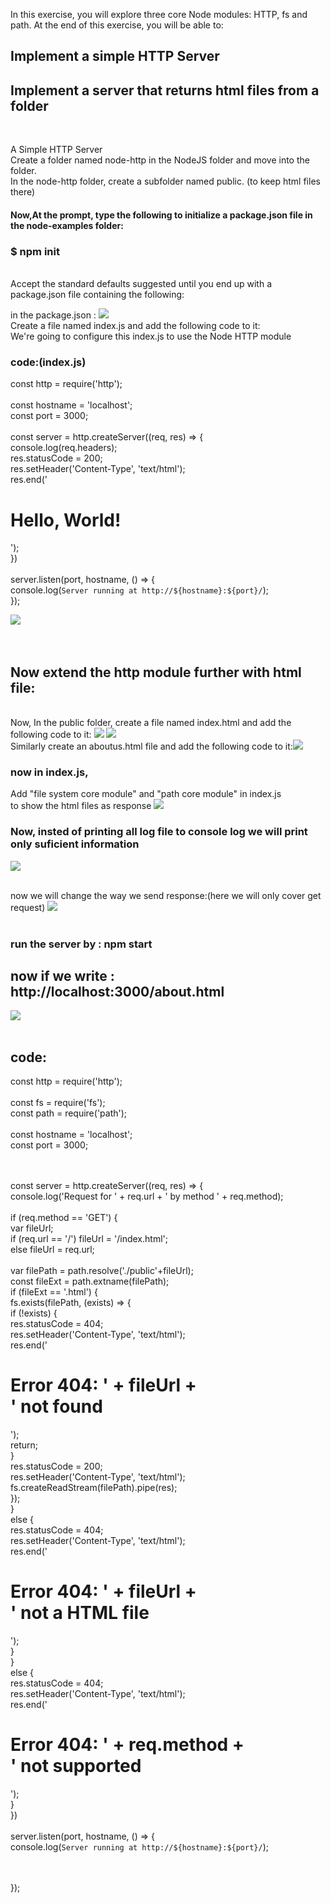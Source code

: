 In this exercise, you will explore three core Node modules: HTTP, fs and path. At the end of this exercise, you will be able to:<br>

## Implement a simple HTTP Server<br>
## Implement a server that returns html files from a folder<br>

<br>

A Simple HTTP Server
<br>
Create a folder named node-http in the NodeJS folder and move into the folder.
<br>
In the node-http folder, create a subfolder named public. (to keep html files there)
<br>

#### Now,At the prompt, type the following to initialize a package.json file in the node-examples folder: 
### $ npm init
<br>
Accept the standard defaults suggested until you end up with a package.json file containing the following:<br>

in the package.json : <img width="" src= "pic/Capture10.PNG"/>
<br>
Create a file named index.js and add the following code to it:<br>
We're going to configure this index.js to use the Node HTTP module<br>

### code:(index.js)
const http = require('http');<br>
<br>
const hostname = 'localhost';<br>
const port = 3000;<br>
<br>
const server = http.createServer((req, res) => {<br>
    console.log(req.headers);<br>
    res.statusCode = 200;<br>
    res.setHeader('Content-Type', 'text/html');<br>
    res.end('<html><body><h1>Hello, World!</h1></body></html>');<br>
})<br>
<br>
server.listen(port, hostname, () => {<br>
  console.log(`Server running at http://${hostname}:${port}/`);<br>
});<br>

<img width="" src= "pic/Capture11.PNG"/>
<br><br>
<br>

## Now extend the http module further with html file:

<br>
Now,
In the public folder, create a file named index.html and add the following code to it:

<img width="" src= "pic/Capture14.PNG"/>
<img width="" src= "pic/Capture12.PNG"/><br>
Similarly create an aboutus.html file and add the following code to it:<img width="" src= "pic/Capture13.PNG"/><br>

### now in index.js, <br>
Add "file system core module" and "path core module" in index.js
<br> to show the html files as response
<img width="" src= "pic/Capture15.PNG"/><br>
 
### Now, insted of printing all log file to console log we will print only suficient information<br>
<img width="" src= "pic/Capture16.PNG"/><br><br>

now we will change the way we send response:(here we will only cover get request)
<img width="" src= "pic/Capture17.PNG"/><br><br>

### run the server by : npm start

## now if we write : http://localhost:3000/about.html
<img width="" src= "pic/Capture18.PNG"/><br><br>

## code:
const http = require('http');<br>
<br>
const fs = require('fs');<br>
const path = require('path');<br>
<br>
const hostname = 'localhost';<br>
const port = 3000;<br>

<br><br>
const server = http.createServer((req, res) => {<br>
  console.log('Request for ' + req.url + ' by method ' + req.method);<br>
<br>
  if (req.method == 'GET') {<br>
    var fileUrl;<br>
    if (req.url == '/') fileUrl = '/index.html';<br>
    else fileUrl = req.url;<br>
<br>
    var filePath = path.resolve('./public'+fileUrl);<br>
    const fileExt = path.extname(filePath);<br>
    if (fileExt == '.html') {<br>
      fs.exists(filePath, (exists) => {<br>
        if (!exists) {<br>
          res.statusCode = 404;<br>
          res.setHeader('Content-Type', 'text/html');<br>
          res.end('<html><body><h1>Error 404: ' + fileUrl + <br>
                      ' not found</h1></body></html>');<br>
          return;<br>
        }<br>
        res.statusCode = 200;<br>
        res.setHeader('Content-Type', 'text/html');<br>
        fs.createReadStream(filePath).pipe(res);<br>
      });<br>
    }<br>
    else {<br>
      res.statusCode = 404;<br>
      res.setHeader('Content-Type', 'text/html');<br>
      res.end('<html><body><h1>Error 404: ' + fileUrl + <br>
              ' not a HTML file</h1></body></html>');<br>
    }<br>
  }<br>
  else {<br>
      res.statusCode = 404;<br>
      res.setHeader('Content-Type', 'text/html');<br>
      res.end('<html><body><h1>Error 404: ' + req.method + <br>
              ' not supported</h1></body></html>');<br>
  }<br>
})
<br>
<br>
server.listen(port, hostname, () => {<br>
  console.log(`Server running at http://${hostname}:${port}/`);<br>
<br>
<br>

});<br>